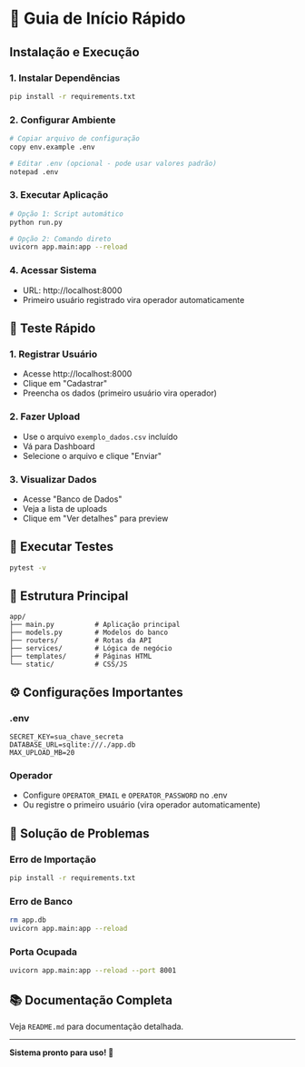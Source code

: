 # 🚀 Guia de Início Rápido

## Instalação e Execução

### 1. Instalar Dependências
```bash
pip install -r requirements.txt
```

### 2. Configurar Ambiente
```bash
# Copiar arquivo de configuração
copy env.example .env

# Editar .env (opcional - pode usar valores padrão)
notepad .env
```

### 3. Executar Aplicação
```bash
# Opção 1: Script automático
python run.py

# Opção 2: Comando direto
uvicorn app.main:app --reload
```

### 4. Acessar Sistema
- URL: http://localhost:8000
- Primeiro usuário registrado vira operador automaticamente

## 🎯 Teste Rápido

### 1. Registrar Usuário
- Acesse http://localhost:8000
- Clique em "Cadastrar"
- Preencha os dados (primeiro usuário vira operador)

### 2. Fazer Upload
- Use o arquivo `exemplo_dados.csv` incluído
- Vá para Dashboard
- Selecione o arquivo e clique "Enviar"

### 3. Visualizar Dados
- Acesse "Banco de Dados"
- Veja a lista de uploads
- Clique em "Ver detalhes" para preview

## 🧪 Executar Testes
```bash
pytest -v
```

## 📁 Estrutura Principal
```
app/
├── main.py          # Aplicação principal
├── models.py        # Modelos do banco
├── routers/         # Rotas da API
├── services/        # Lógica de negócio
├── templates/       # Páginas HTML
└── static/          # CSS/JS
```

## ⚙️ Configurações Importantes

### .env
```env
SECRET_KEY=sua_chave_secreta
DATABASE_URL=sqlite:///./app.db
MAX_UPLOAD_MB=20
```

### Operador
- Configure `OPERATOR_EMAIL` e `OPERATOR_PASSWORD` no .env
- Ou registre o primeiro usuário (vira operador automaticamente)

## 🔧 Solução de Problemas

### Erro de Importação
```bash
pip install -r requirements.txt
```

### Erro de Banco
```bash
rm app.db
uvicorn app.main:app --reload
```

### Porta Ocupada
```bash
uvicorn app.main:app --reload --port 8001
```

## 📚 Documentação Completa
Veja `README.md` para documentação detalhada.

---
**Sistema pronto para uso! 🎉**
